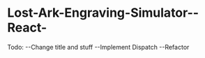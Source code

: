 # Lost-Ark-Engraving-Simulator--React-
 Todo:
 --Change title and stuff
 --Implement Dispatch
 --Refactor
